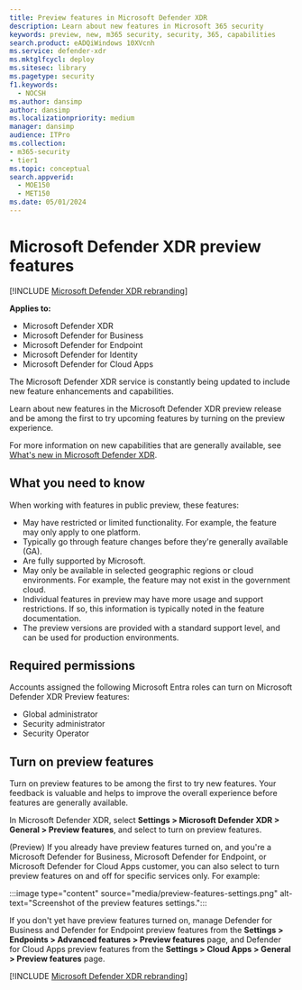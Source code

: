```yaml
---
title: Preview features in Microsoft Defender XDR
description: Learn about new features in Microsoft 365 security
keywords: preview, new, m365 security, security, 365, capabilities
search.product: eADQiWindows 10XVcnh
ms.service: defender-xdr
ms.mktglfcycl: deploy
ms.sitesec: library
ms.pagetype: security
f1.keywords: 
  - NOCSH
ms.author: dansimp
author: dansimp
ms.localizationpriority: medium
manager: dansimp
audience: ITPro
ms.collection: 
- m365-security
- tier1
ms.topic: conceptual
search.appverid: 
  - MOE150
  - MET150
ms.date: 05/01/2024
---
```


# Microsoft Defender XDR preview features

[!INCLUDE [Microsoft Defender XDR rebranding](../includes/microsoft-defender.md)]

**Applies to:**

- Microsoft Defender XDR
- Microsoft Defender for Business
- Microsoft Defender for Endpoint
- Microsoft Defender for Identity
- Microsoft Defender for Cloud Apps

The Microsoft Defender XDR service is constantly being updated to include new feature enhancements and capabilities.

Learn about new features in the Microsoft Defender XDR preview release and be among the first to try upcoming features by turning on the preview experience.

For more information on new capabilities that are generally available, see [What's new in Microsoft Defender XDR](whats-new.md).

## What you need to know

When working with features in public preview, these features:

- May have restricted or limited functionality. For example, the feature may only apply to one platform.
- Typically go through feature changes before they're generally available (GA).
- Are fully supported by Microsoft.
- May only be available in selected geographic regions or cloud environments. For example, the feature may not exist in the government cloud.
- Individual features in preview may have more usage and support restrictions. If so, this information is typically noted in the feature documentation.
- The preview versions are provided with a standard support level, and can be used for production environments. 

## Required permissions

Accounts assigned the following Microsoft Entra roles can turn on Microsoft Defender XDR Preview features:

- Global administrator
- Security administrator
- Security Operator

## Turn on preview features

Turn on preview features to be among the first to try new features. Your feedback is valuable and helps to improve the overall experience before features are generally available.

In Microsoft Defender XDR, select **Settings > Microsoft Defender XDR > General > Preview features**, and select to turn on preview features.

(Preview) If you already have preview features turned on, and you're a Microsoft Defender for Business, Microsoft Defender for Endpoint, or Microsoft Defender for Cloud Apps customer, you can also select to turn preview features on and off for specific services only. For example:

:::image type="content" source="media/preview-features-settings.png" alt-text="Screenshot of the preview features settings.":::

If you don't yet have preview features turned on, manage Defender for Business and Defender for Endpoint preview features from the **Settings > Endpoints > Advanced features > Preview features** page, and Defender for Cloud Apps preview features from the **Settings > Cloud Apps > General > Preview features** page.

[!INCLUDE [Microsoft Defender XDR rebranding](../includes/defender-m3d-techcommunity.md)]
